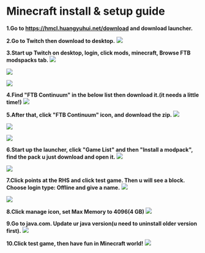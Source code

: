 # Minecraft install & setup guide

**1.Go to  https://hmcl.huangyuhui.net/download and download launcher.**

**2.Go to Twitch then download to desktop.**
![](https://i.imgur.com/IiGqX8Z.jpg)

**3.Start up Twitch on desktop, login, click mods, minecraft, Browse FTB modspacks tab.**
![](https://i.imgur.com/5KcmR3s.jpg)

![](https://i.imgur.com/a0ZKg3R.jpg)

![](https://i.imgur.com/OUFTv17.png)

**4.Find "FTB Continuum" in the below list then download it.(it needs a little time!)**
![](https://i.imgur.com/f3H7diT.png)

**5.After that, click "FTB Continuum" icon, and download the zip.**
![](https://i.imgur.com/18KvXZ7.png)

![](https://i.imgur.com/i9sRcp3.png)

![](https://i.imgur.com/EDgvwVk.png)

**6.Start up the launcher, click "Game List" and then "Install a modpack", find the pack u just download and open it.**
![](https://i.imgur.com/tkRXxpI.png)

![](https://i.imgur.com/vlJE0kZ.png)

**7.Click points at the RHS and click test game. Then u will see a block. 
Choose login type: Offline 
and give a name.**
![](https://i.imgur.com/3GxhnF8.png)

![](https://i.imgur.com/LbRDc8S.png)

**8.Click manage icon, set Max Memory to 4096(4 GB)**
![](https://i.imgur.com/mGtD1uP.png)

**9.Go to java.com. Update ur java version(u need to uninstall older version first).**
![](https://i.imgur.com/bcTFTcT.png)

**10.Click test game, then have fun in Minecraft world!**
![](https://i.imgur.com/mpKyBn4.png)
